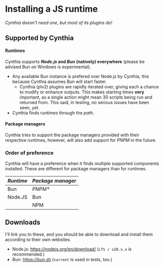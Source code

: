 # Installing a JS runtime

_Cynthia doesn't need one, but most of its plugins do!_

## Supported by Cynthia

#### Runtimes

Cynthia supports **_Node.js_ and _Bun_ (natively) everywhere** (please be advised Bun on Windows is experimental).

- Any available Bun instance is prefered over Node.js by Cynthia, this because Cynthia assumes Bun will start faster.
    - Cynthia (plv2) plugins are rapidly iterated over, giving each a chance to modify or enhance outputs. This makes starting times **very** important, as a single action might mean 30 scripts being run and returned from. This said, in testing, no serious issues have been seen, yet.
- Cynthia finds runtimes through the _path_.

#### Package managers
Cynthia tries to support the package managers provided with their respective runtimes, however, will also add support for _PNPM_ in the future. 

### Order of preference

Cynthia will have a preference when it finds multiple supported components installed. These are different for package managers than for runtimes.

| **_Runtime_** | **_Package manager_** |
|---------------|-----------------------|
| Bun           | _PNPM_\*              |
| Node.JS       | Bun                   |
|               | NPM                   |



## Downloads
I'll link you to these, and you should be able to download and install them according to their own websites.
- Node.js: <https://nodejs.org/en/download/> (`LTS / v20.x.x` is recommended.)
- Bun: <https://bun.sh> (`current` is used in tests, too.)